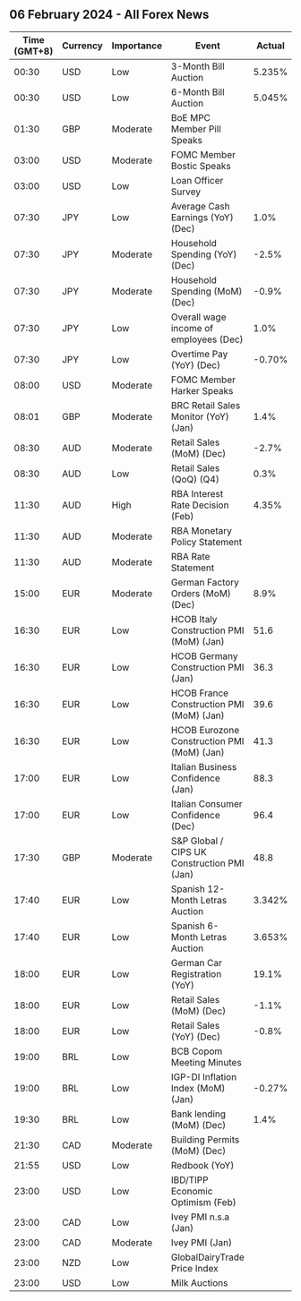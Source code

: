 ## 06 February 2024 - All Forex News

| Time (GMT+8) | Currency | Importance | Event | Actual | Forecast | Previous |
|------|----------|------------|-------|--------|----------|----------|
| 00:30 | USD | Low | 3-Month Bill Auction | 5.235% |  | 5.210% |
| 00:30 | USD | Low | 6-Month Bill Auction | 5.045% |  | 4.985% |
| 01:30 | GBP | Moderate | BoE MPC Member Pill Speaks |  |  |  |
| 03:00 | USD | Moderate | FOMC Member Bostic Speaks |  |  |  |
| 03:00 | USD | Low | Loan Officer Survey |  |  |  |
| 07:30 | JPY | Low | Average Cash Earnings (YoY) (Dec) | 1.0% | 1.3% | 0.2% |
| 07:30 | JPY | Moderate | Household Spending (YoY) (Dec) | -2.5% | -2.0% | -2.9% |
| 07:30 | JPY | Moderate | Household Spending (MoM) (Dec) | -0.9% | 0.2% | -1.0% |
| 07:30 | JPY | Low | Overall wage income of employees (Dec) | 1.0% |  | 0.7% |
| 07:30 | JPY | Low | Overtime Pay (YoY) (Dec) | -0.70% |  | 0.90% |
| 08:00 | USD | Moderate | FOMC Member Harker Speaks |  |  |  |
| 08:01 | GBP | Moderate | BRC Retail Sales Monitor (YoY) (Jan) | 1.4% | 1.2% | 1.9% |
| 08:30 | AUD | Moderate | Retail Sales (MoM) (Dec) | -2.7% | 0.1% | 1.6% |
| 08:30 | AUD | Low | Retail Sales (QoQ) (Q4) | 0.3% |  | -0.1% |
| 11:30 | AUD | High | RBA Interest Rate Decision (Feb) | 4.35% | 4.35% | 4.35% |
| 11:30 | AUD | Moderate | RBA Monetary Policy Statement |  |  |  |
| 11:30 | AUD | Moderate | RBA Rate Statement |  |  |  |
| 15:00 | EUR | Moderate | German Factory Orders (MoM) (Dec) | 8.9% | -0.1% | 0.0% |
| 16:30 | EUR | Low | HCOB Italy Construction PMI (MoM) (Jan) | 51.6 |  | 55.2 |
| 16:30 | EUR | Low | HCOB Germany Construction PMI (Jan) | 36.3 |  | 37.0 |
| 16:30 | EUR | Low | HCOB France Construction PMI (MoM) (Jan) | 39.6 |  | 42.6 |
| 16:30 | EUR | Low | HCOB Eurozone Construction PMI (MoM) (Jan) | 41.3 |  | 43.6 |
| 17:00 | EUR | Low | Italian Business Confidence (Jan) | 88.3 |  | 87.3 |
| 17:00 | EUR | Low | Italian Consumer Confidence (Dec) | 96.4 |  | 95.8 |
| 17:30 | GBP | Moderate | S&P Global / CIPS UK Construction PMI (Jan) | 48.8 | 47.2 | 46.8 |
| 17:40 | EUR | Low | Spanish 12-Month Letras Auction | 3.342% |  | 3.293% |
| 17:40 | EUR | Low | Spanish 6-Month Letras Auction | 3.653% |  | 3.580% |
| 18:00 | EUR | Low | German Car Registration (YoY) | 19.1% |  | -23.0% |
| 18:00 | EUR | Low | Retail Sales (MoM) (Dec) | -1.1% | -0.9% | 0.3% |
| 18:00 | EUR | Low | Retail Sales (YoY) (Dec) | -0.8% | -0.9% | -0.4% |
| 19:00 | BRL | Low | BCB Copom Meeting Minutes |  |  |  |
| 19:00 | BRL | Low | IGP-DI Inflation Index (MoM) (Jan) | -0.27% |  | 0.64% |
| 19:30 | BRL | Low | Bank lending (MoM) (Dec) | 1.4% |  | 1.1% |
| 21:30 | CAD | Moderate | Building Permits (MoM) (Dec) |  | 1.8% | -3.9% |
| 21:55 | USD | Low | Redbook (YoY) |  |  | 5.0% |
| 23:00 | USD | Low | IBD/TIPP Economic Optimism (Feb) |  | 47.2 | 44.7 |
| 23:00 | CAD | Low | Ivey PMI n.s.a (Jan) |  |  | 43.7 |
| 23:00 | CAD | Moderate | Ivey PMI (Jan) |  | 55.0 | 56.3 |
| 23:00 | NZD | Low | GlobalDairyTrade Price Index |  |  | 2.3% |
| 23:00 | USD | Low | Milk Auctions |  |  | 3,493.0 |
